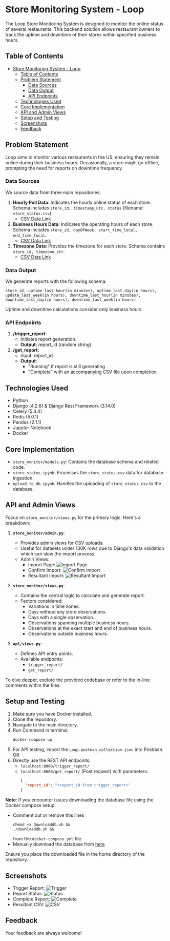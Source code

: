 # Store Monitoring System - Loop

The Loop Store Monitoring System is designed to monitor the online status of several restaurants. This backend solution allows restaurant owners to track the uptime and downtime of their stores within specified business hours.

## Table of Contents

- [Store Monitoring System - Loop](#store-monitoring-system---loop)
  - [Table of Contents](#table-of-contents)
  - [Problem Statement](#problem-statement)
    - [Data Sources](#data-sources)
    - [Data Output](#data-output)
    - [API Endpoints](#api-endpoints)
  - [Technologies Used](#technologies-used)
  - [Core Implementation](#core-implementation)
  - [API and Admin Views](#api-and-admin-views)
  - [Setup and Testing](#setup-and-testing)
  - [Screenshots](#screenshots)
  - [Feedback](#feedback)

## Problem Statement

Loop aims to monitor various restaurants in the US, ensuring they remain online during their business hours. Occasionally, a store might go offline, prompting the need for reports on downtime frequency.

### Data Sources

We source data from three main repositories:

1. **Hourly Poll Data**: Indicates the hourly online status of each store. Schema includes `store_id, timestamp_utc, status` (filename: `store_status.csv`).
   - [CSV Data Link](https://drive.google.com/file/d/1UIx1hVJ7qt_6oQoGZgb8B3P2vd1FD025/view?usp=sharing)
2. **Business Hours Data**: Indicates the operating hours of each store. Schema includes `store_id, dayOfWeek, start_time_local, end_time_local`.
   - [CSV Data Link](https://drive.google.com/file/d/1va1X3ydSh-0Rt1hsy2QSnHRA4w57PcXg/view?usp=sharing)
3. **Timezone Data**: Provides the timezone for each store. Schema contains `store_id, timezone_str`.
   - [CSV Data Link](https://drive.google.com/file/d/101P9quxHoMZMZCVWQ5o-shonk2lgK1-o/view?usp=sharing)

### Data Output

We generate reports with the following schema:

`store_id, uptime_last_hour(in minutes), uptime_last_day(in hours), update_last_week(in hours), downtime_last_hour(in minutes), downtime_last_day(in hours), downtime_last_week(in hours)`

Uptime and downtime calculations consider only business hours.

### API Endpoints

1. **/trigger_report**:
   - Initiates report generation.
   - **Output**: report_id (random string)
2. **/get_report**:
   - Input: report_id
   - **Output**: 
     - "Running" if report is still generating
     - "Complete" with an accompanying CSV file upon completion

## Technologies Used

- Python
- Django (4.2.6) & Django Rest Framework (3.14.0)
- Celery (5.3.4)
- Redis (5.0.1)
- Pandas (2.1.1)
- Jupyter Notebook
- Docker

## Core Implementation
- `store_monitor/models.py`: Contains the database schema and related code.
- `store_status.ipynb`: Processes the `store_status.csv` data for database ingestion.
- `upload_to_db.ipynb`: Handles the uploading of `store_status.csv` to the database.

## API and Admin Views

Focus on `store_monitor/views.py` for the primary logic. Here's a breakdown:

1. **`store_monitor/admin.py`**:
    - Provides admin views for CSV uploads.
    - Useful for datasets under 100K rows due to Django's data validation which can slow the import process.
    - Admin Views:
      - Import Page: ![Import Page](presentation/importing.png)
      - Confirm Import: ![Confirm Import](presentation/import_confirm.png)
      - Resultant Import: ![Resultant Import](presentation/imported.png)

2. **`store_monitor/views.py`**:
    - Contains the central logic to calculate and generate report.
    - Factors considered:
        - Variations in time zones.
        - Days without any store observations.
        - Days with a single observation.
        - Observations spanning multiple business hours.
        - Observations at the exact start and end of business hours.
        - Observations outside business hours.

3. **`api/views.py`**:
    - Defines API entry points.
    - Available endpoints:
      - `trigger_report/`
      - `get_report/`

To dive deeper, explore the provided codebase or refer to the in-line comments within the files.

## Setup and Testing

1. Make sure you have Docker installed.
2. Clone the repository.
3. Navigate to the main directory.
4. Run Command in terminal.
    ```bash
    docker-compose up
    ```
5. For API testing, import the `Loop.postman_collection.json` into Postman.
   OR
6. Directly use the REST API endpoints:
   - `localhost:8000/trigger_report/`
   - `localhost:8000/get_report/` (Post request) with parameters:
     ```json
     {
       "report_id": "<report_id from trigger_report>"
     }
     ```
**Note**: If you encounter issues downloading the database file using the Docker compose setup:

- Comment out or remove this lines 
  ```
  chmod +x downloaddb.sh &&
  ./downloaddb.sh &&
  ``` 
  from the `docker-compose.yml` file.
- Manually download the database from [here](https://drive.google.com/file/d/1pFeXdQYQekATfYUjJcQGawBsUIeuKGjH/view?usp=sharing)


Ensure you place the downloaded file in the home directory of the repository.

## Screenshots

- Trigger Report: ![Trigger](presentation/trigger_report.png)
- Report Status: ![Status](presentation/runstatus.png)
- Complete Report: ![Complete](presentation/complete-status.png)
- Resultant CSV: ![CSV](presentation/resultant_report.png)

## Feedback

Your feedback are always welcome!